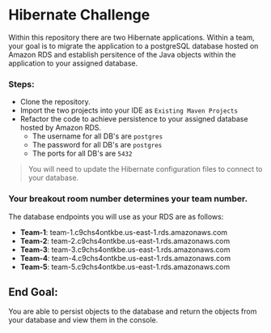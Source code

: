 # Hibernate Challenge
Within this repository there are two Hibernate applications.  Within a team, your goal is to migrate the application to a postgreSQL database hosted on Amazon RDS and establish persitence of the Java objects within the application to your assigned database.

### Steps:
* Clone the repository.
* Import the two projects into your IDE as `Existing Maven Projects`
* Refactor the code to achieve persistence to your assigned database hosted by Amazon RDS.
  * The username for all DB's are `postgres`
  * The password for all DB's are `postgres`
  * The ports for all DB's are `5432`
> You will need to update the Hibernate configuration files to connect to your database. 

### Your breakout room number determines your team number.
 
The database endpoints you will use as your RDS are as follows:
* **Team-1**: team-1.c9chs4ontkbe.us-east-1.rds.amazonaws.com
* **Team-2**: team-2.c9chs4ontkbe.us-east-1.rds.amazonaws.com
* **Team-3**: team-3.c9chs4ontkbe.us-east-1.rds.amazonaws.com
* **Team-4**: team-4.c9chs4ontkbe.us-east-1.rds.amazonaws.com
* **Team-5**: team-5.c9chs4ontkbe.us-east-1.rds.amazonaws.com

## End Goal:
You are able to persist objects to the database and return the objects from your database and view them in the console.
